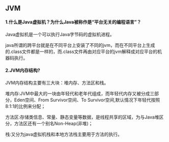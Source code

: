 ## JVM


#### 1.什么是Java虚拟机？为什么Java被称作是“平台无关的编程语言”？

Java虚拟机是一个可以执行Java字节码的虚拟机进程。

java所谓的跨平台就是在不同平台上安装了不同的jvm，而在不同平台上生成的.class文件都是一样的，而.class文件再由对应平台的jvm解释成对应平台的机器码执行。



#### 2.JVM内存结构?

JVM内存结构主要有三大块：堆内存、方法区和栈。

堆内存:JVM中最大的一块由年轻代和老年代组成，而年轻代内存又被分成三部分，Eden空间、From Survivor空间、To Survivor空间,默认情况下年轻代按照8:1:1的比例来分配；

方法区:存储类信息、常量、静态变量等数据，是线程共享的区域，为与Java堆区分，方法区还有一个别名Non-Heap(非堆)；

栈:又分为java虚拟机栈和本地方法栈主要用于方法的执行。


